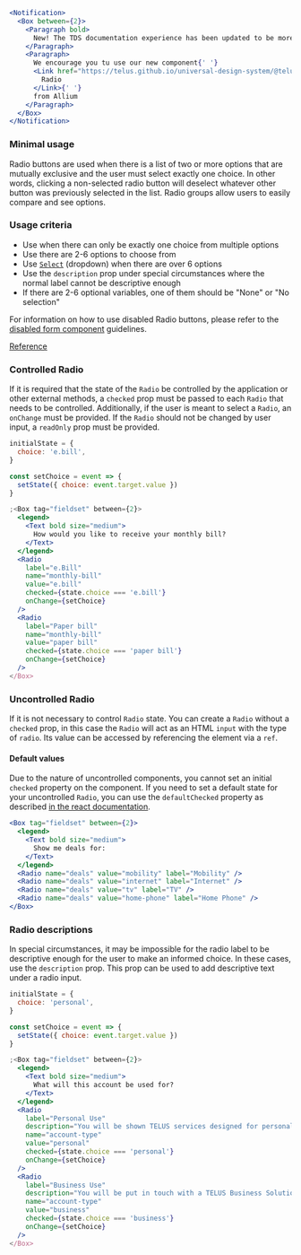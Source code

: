 ```jsx noeditor
<Notification>
  <Box between={2}>
    <Paragraph bold>
      New! The TDS documentation experience has been updated to be more performant!
    </Paragraph>
    <Paragraph>
      We encourage you tu use our new component{' '}
      <Link href="https://telus.github.io/universal-design-system/@telus-uds/ds-allium/components/components/radio">
        Radio
      </Link>{' '}
      from Allium
    </Paragraph>
  </Box>
</Notification>
```

### Minimal usage

Radio buttons are used when there is a list of two or more options that are mutually exclusive and the user must select exactly one choice. In other words, clicking a non-selected radio button will deselect whatever other button was previously selected in the list. Radio groups allow users to easily compare and see options.

### Usage criteria

- Use when there can only be exactly one choice from multiple options
- Use there are 2-6 options to choose from
- Use [`Select`](#select) (dropdown) when there are over 6 options
- Use the `description` prop under special circumstances where the normal label cannot be descriptive enough
- If there are 2-6 optional variables, one of them should be "None" or "No selection"

For information on how to use disabled Radio buttons, please refer to the [disabled form component](#/Forms?id=form-disabled-state) guidelines.

[Reference](https://www.nngroup.com/articles/checkboxes-vs-radio-buttons/)

### Controlled Radio

If it is required that the state of the `Radio` be controlled by the application or other external methods, a `checked` prop must be passed to each `Radio` that needs to be controlled. Additionally, if the user is meant to select a `Radio`, an `onChange` must be provided. If the `Radio` should not be changed by user input, a `readOnly` prop must be provided.

```jsx
initialState = {
  choice: 'e.bill',
}

const setChoice = event => {
  setState({ choice: event.target.value })
}

;<Box tag="fieldset" between={2}>
  <legend>
    <Text bold size="medium">
      How would you like to receive your monthly bill?
    </Text>
  </legend>
  <Radio
    label="e.Bill"
    name="monthly-bill"
    value="e.bill"
    checked={state.choice === 'e.bill'}
    onChange={setChoice}
  />
  <Radio
    label="Paper bill"
    name="monthly-bill"
    value="paper bill"
    checked={state.choice === 'paper bill'}
    onChange={setChoice}
  />
</Box>
```

### Uncontrolled Radio

If it is not necessary to control `Radio` state. You can create a `Radio` without a `checked` prop, in this case the `Radio` will act as an HTML `input` with the type of `radio`. Its value can be accessed by referencing the element via a `ref`.

#### Default values

Due to the nature of uncontrolled components, you cannot set an initial `checked` property on the component. If you need to set a default state for your uncontrolled `Radio`, you can use the `defaultChecked` property as described [in the react documentation](https://reactjs.org/docs/uncontrolled-components.html#default-values).

```jsx
<Box tag="fieldset" between={2}>
  <legend>
    <Text bold size="medium">
      Show me deals for:
    </Text>
  </legend>
  <Radio name="deals" value="mobility" label="Mobility" />
  <Radio name="deals" value="internet" label="Internet" />
  <Radio name="deals" value="tv" label="TV" />
  <Radio name="deals" value="home-phone" label="Home Phone" />
</Box>
```

### Radio descriptions

In special circumstances, it may be impossible for the radio label to be descriptive enough for the user to make an informed choice. In these cases, use the `description` prop. This prop can be used to add descriptive text under a radio input.

```jsx
initialState = {
  choice: 'personal',
}

const setChoice = event => {
  setState({ choice: event.target.value })
}

;<Box tag="fieldset" between={2}>
  <legend>
    <Text bold size="medium">
      What will this account be used for?
    </Text>
  </legend>
  <Radio
    label="Personal Use"
    description="You will be shown TELUS services designed for personal use."
    name="account-type"
    value="personal"
    checked={state.choice === 'personal'}
    onChange={setChoice}
  />
  <Radio
    label="Business Use"
    description="You will be put in touch with a TELUS Business Solutions representative."
    name="account-type"
    value="business"
    checked={state.choice === 'business'}
    onChange={setChoice}
  />
</Box>
```
